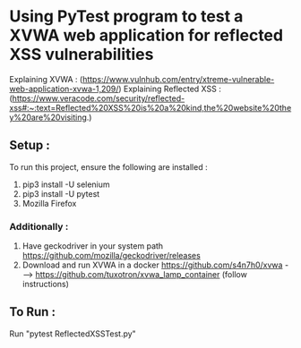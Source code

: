 # Using PyTest program to test a XVWA web application for reflected XSS vulnerabilities
Explaining XVWA : (https://www.vulnhub.com/entry/xtreme-vulnerable-web-application-xvwa-1,209/) 
Explaining Reflected XSS : (https://www.veracode.com/security/reflected-xss#:~:text=Reflected%20XSS%20is%20a%20kind,the%20website%20they%20are%20visiting.)
## Setup : 
To run this project, ensure the following are installed :  
  1. pip3 install -U selenium  
  2. pip3 install -U pytest  
  3. Mozilla Firefox  
### Additionally :
  1. Have geckodriver in your system path https://github.com/mozilla/geckodriver/releases  
  2. Download and run XVWA in a docker https://github.com/s4n7h0/xvwa --->     https://github.com/tuxotron/xvwa_lamp_container (follow instructions)  

## To Run :
Run "pytest ReflectedXSSTest.py"
